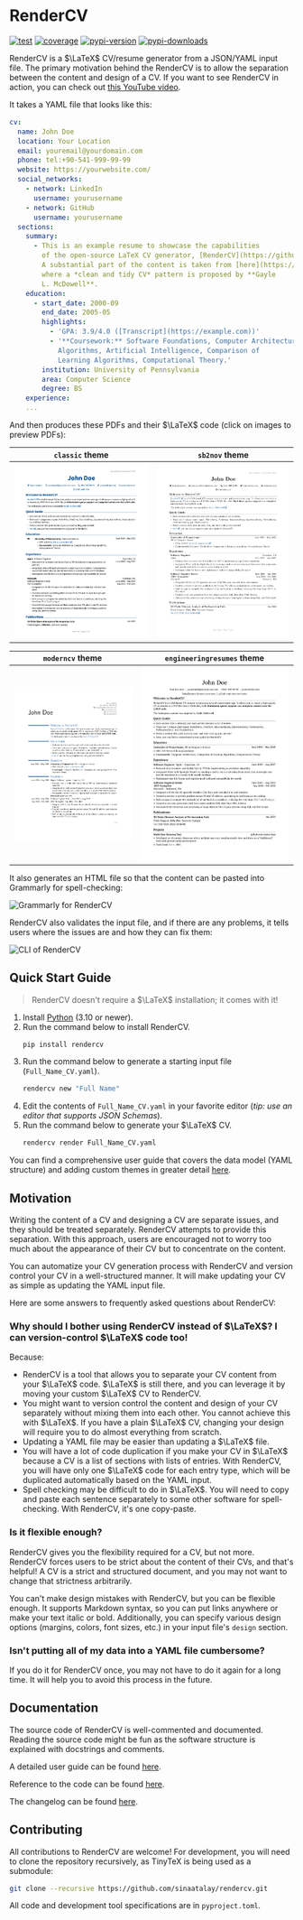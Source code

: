 # RenderCV

[![test](https://github.com/sinaatalay/rendercv/actions/workflows/test.yaml/badge.svg?branch=main)](https://github.com/sinaatalay/rendercv/actions/workflows/test.yaml)
[![coverage](https://coverage-badge.samuelcolvin.workers.dev/sinaatalay/rendercv.svg)](https://coverage-badge.samuelcolvin.workers.dev/redirect/sinaatalay/rendercv)
[![pypi-version](https://img.shields.io/pypi/v/rendercv?label=PyPI%20version&color=rgb(0%2C79%2C144))](https://pypi.python.org/pypi/rendercv)
[![pypi-downloads](https://img.shields.io/pepy/dt/rendercv?label=PyPI%20downloads&color=rgb(0%2C%2079%2C%20144))](https://pypistats.org/packages/rendercv)


RenderCV is a $\LaTeX$ CV/resume generator from a JSON/YAML input file. The primary motivation behind the RenderCV is to allow the separation between the content and design of a CV. If you want to see RenderCV in action, you can check out [this YouTube video](https://youtu.be/0aXEArrN-_c?feature=shared).

It takes a YAML file that looks like this:

```yaml
cv:
  name: John Doe
  location: Your Location
  email: youremail@yourdomain.com
  phone: tel:+90-541-999-99-99
  website: https://yourwebsite.com/
  social_networks:
    - network: LinkedIn
      username: yourusername
    - network: GitHub
      username: yourusername
  sections:
    summary:
      - This is an example resume to showcase the capabilities
        of the open-source LaTeX CV generator, [RenderCV](https://github.com/sinaatalay/rendercv).
        A substantial part of the content is taken from [here](https://www.careercup.com/resume),
        where a *clean and tidy CV* pattern is proposed by **Gayle
        L. McDowell**.
    education:
      - start_date: 2000-09
        end_date: 2005-05
        highlights:
          - 'GPA: 3.9/4.0 ([Transcript](https://example.com))'
          - '**Coursework:** Software Foundations, Computer Architecture,
            Algorithms, Artificial Intelligence, Comparison of
            Learning Algorithms, Computational Theory.'
        institution: University of Pennsylvania
        area: Computer Science
        degree: BS
    experience:
    ...
```

And then produces these PDFs and their $\LaTeX$ code (click on images to preview PDFs):

| `classic` theme            | `sb2nov` theme   |
|----------------------------|------------------|
|[![Classic Theme Example of RenderCV](https://raw.githubusercontent.com/sinaatalay/rendercv/main/docs/assets/images/classic.png)](https://raw.githubusercontent.com/sinaatalay/rendercv/main/examples/John_Doe_ClassicTheme_CV.pdf)|[![Sb2nov Theme Example of RenderCV](https://raw.githubusercontent.com/sinaatalay/rendercv/main/docs/assets/images/sb2nov.png)](https://raw.githubusercontent.com/sinaatalay/rendercv/main/examples/John_Doe_Sb2novTheme_CV.pdf)|

| `moderncv` theme | `engineeringresumes` theme |
|----------------------------|------------------|
|[![Moderncv Theme Example of RenderCV](https://raw.githubusercontent.com/sinaatalay/rendercv/main/docs/assets/images/moderncv.png)](https://raw.githubusercontent.com/sinaatalay/rendercv/main/examples/John_Doe_ModerncvTheme_CV.pdf)|[![Engineeringresumes Theme Example of RenderCV](https://raw.githubusercontent.com/sinaatalay/rendercv/main/docs/assets/images/engineeringresumes.png)](https://raw.githubusercontent.com/sinaatalay/rendercv/main/examples/John_Doe_EngineeringresumesTheme_CV.pdf)|


It also generates an HTML file so that the content can be pasted into Grammarly for spell-checking:

![Grammarly for RenderCV](https://raw.githubusercontent.com/sinaatalay/rendercv/main/docs/assets/images/grammarly.gif)

RenderCV also validates the input file, and if there are any problems, it tells users where the issues are and how they can fix them:

![CLI of RenderCV](https://raw.githubusercontent.com/sinaatalay/rendercv/main/docs/assets/images/cli.gif)

## Quick Start Guide

> RenderCV doesn't require a $\LaTeX$ installation; it comes with it!

1.  Install [Python](https://www.python.org/downloads/) (3.10 or newer).
2.  Run the command below to install RenderCV.
    ```bash
    pip install rendercv
    ```
3.  Run the command below to generate a starting input file (`Full_Name_CV.yaml`).
    ```bash
    rendercv new "Full Name"
    ```
4.  Edit the contents of `Full_Name_CV.yaml` in your favorite editor (*tip: use an editor that supports JSON Schemas*).
5.  Run the command below to generate your $\LaTeX$ CV.
    ```bash
    rendercv render Full_Name_CV.yaml
    ```

You can find a comprehensive user guide that covers the data model (YAML structure) and adding custom themes in greater detail [here](https://sinaatalay.github.io/rendercv/user_guide).

## Motivation

Writing the content of a CV and designing a CV are separate issues, and they should be treated separately. RenderCV attempts to provide this separation. With this approach, users are encouraged not to worry too much about the appearance of their CV but to concentrate on the content.

You can automatize your CV generation process with RenderCV and version control your CV in a well-structured manner. It will make updating your CV as simple as updating the YAML input file.

Here are some answers to frequently asked questions about RenderCV:

### Why should I bother using RenderCV instead of $\LaTeX$? I can version-control $\LaTeX$ code too!

Because:

- RenderCV is a tool that allows you to separate your CV content from your $\LaTeX$ code. $\LaTeX$ is still there, and you can leverage it by moving your custom $\LaTeX$ CV to RenderCV.
- You might want to version control the content and design of your CV separately without mixing them into each other. You cannot achieve this with $\LaTeX$. If you have a plain $\LaTeX$ CV, changing your design will require you to do almost everything from scratch.
- Updating a YAML file may be easier than updating a $\LaTeX$ file.
- You will have a lot of code duplication if you make your CV in $\LaTeX$ because a CV is a list of sections with lists of entries. With RenderCV, you will have only one $\LaTeX$ code for each entry type, which will be duplicated automatically based on the YAML input.
- Spell checking may be difficult to do in $\LaTeX$. You will need to copy and paste each sentence separately to some other software for spell-checking. With RenderCV, it's one copy-paste.

### Is it flexible enough?

RenderCV gives you the flexibility required for a CV, but not more. RenderCV forces users to be strict about the content of their CVs, and that's helpful! A CV is a strict and structured document, and you may not want to change that strictness arbitrarily.

You can't make design mistakes with RenderCV, but you can be flexible enough. It supports Markdown syntax, so you can put links anywhere or make your text italic or bold. Additionally, you can specify various design options (margins, colors, font sizes, etc.) in your input file's `design` section.

### Isn't putting all of my data into a YAML file cumbersome?

If you do it for RenderCV once, you may not have to do it again for a long time. It will help you to avoid this process in the future.

## Documentation

The source code of RenderCV is well-commented and documented. Reading the source code might be fun as the software structure is explained with docstrings and comments.

A detailed user guide can be found [here](https://sinaatalay.github.io/rendercv/user_guide).

Reference to the code can be found [here](https://sinaatalay.github.io/rendercv/reference).

The changelog can be found [here](https://sinaatalay.github.io/rendercv/changelog).

## Contributing

All contributions to RenderCV are welcome! For development, you will need to clone the repository recursively, as TinyTeX is being used as a submodule:

```bash
git clone --recursive https://github.com/sinaatalay/rendercv.git
```

All code and development tool specifications are in `pyproject.toml`.